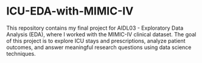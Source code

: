 # ICU-EDA-with-MIMIC-IV
This repository contains my final project for AIDL03 - Exploratory Data Analysis (EDA), where I worked with the MIMIC-IV clinical dataset. The goal of this project is to explore ICU stays and prescriptions, analyze patient outcomes, and answer meaningful research questions using data science techniques.
